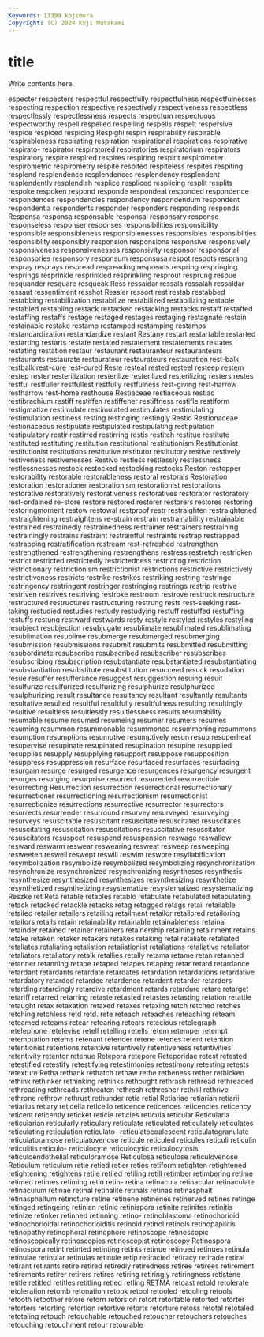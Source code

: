 ```yaml
---
Keywords: 13399 kojimura
Copyright: (C) 2024 Koji Murakami
---
```


# title

Write contents here.



especter respecters respectful respectfully respectfulness respectfulnesses respecting respection respective respectively
respectiveness respectless respectlessly respectlessness respects respectum respectuous respectworthy respell respelled
respelling respells respelt respersive respice respiced respicing Respighi respin respirability
respirable respirableness respirating respiration respirational respirations respirative respirato- respirator respiratored
respiratories respiratorium respirators respiratory respire respired respires respiring respirit respirometer
respirometric respirometry respite respited respiteless respites respiting resplend resplendence resplendences
resplendency resplendent resplendently resplendish resplice respliced resplicing resplit resplits respoke
respoken respond responde respondeat responded respondence respondences respondencies respondency respondendum
respondent respondentia respondents responder responders responding responds Responsa responsa responsable
responsal responsary response responseless responser responses responsibilities responsibility responsible responsibleness
responsiblenesses responsibles responsiblities responsiblity responsibly responsion responsions responsive responsively responsiveness
responsivenesses responsivity responsor responsorial responsories responsory responsum responsusa respot respots
resprang respray resprays respread respreading respreads respring respringing resprings resprinkle
resprinkled resprinkling resprout resprung respue resquander resquare resqueak Ress ressaidar
ressala ressalah ressaldar ressaut ressentiment resshot Ressler ressort rest restab
restabbed restabbing restabilization restabilize restabilized restabilizing restable restabled restabling restack
restacked restacking restacks restaff restaffed restaffing restaffs restage restaged restages
restaging restagnate restain restainable restake restamp restamped restamping restamps restandardization
restandardize restant Restany restart restartable restarted restarting restarts restate restated
restatement restatements restates restating restation restaur restaurant restauranteur restauranteurs restaurants
restaurate restaurateur restaurateurs restauration rest-balk restbalk rest-cure rest-cured Reste resteal
rested resteel resteep restem restep rester resterilization resterilize resterilized resterilizing
resters restes restful restfuller restfullest restfully restfulness rest-giving rest-harrow restharrow
rest-home resthouse Restiaceae restiaceous restiad restibrachium restiff restiffen restiffener restiffness
restifle restiform restigmatize restimulate restimulated restimulates restimulating restimulation restiness resting
restinging restingly Restio Restionaceae restionaceous restipulate restipulated restipulating restipulation restipulatory
restir restirred restirring restis restitch restitue restitute restituted restituting restitution
restitutional restitutionism Restitutionist restitutionist restitutions restitutive restitutor restitutory restive restively
restiveness restivenesses Restivo restless restlessly restlessness restlessnesses restock restocked restocking
restocks Reston restopper restorability restorable restorableness restoral restorals Restoration restoration
restorationer restorationism restorationist restorations restorative restoratively restorativeness restoratives restorator restoratory
rest-ordained re-store restore restored restorer restorers restores restoring restoringmoment restow
restowal restproof restr restraighten restraightened restraightening restraightens re-strain restrain restrainability
restrainable restrained restrainedly restrainedness restrainer restrainers restraining restrainingly restrains restraint
restraintful restraints restrap restrapped restrapping restratification restream rest-refreshed restrengthen restrengthened
restrengthening restrengthens restress restretch restricken restrict restricted restrictedly restrictedness restricting
restriction restrictionary restrictionism restrictionist restrictions restrictive restrictively restrictiveness restricts restrike
restrikes restriking restring restringe restringency restringent restringer restringing restrings restrip
restrive restriven restrives restriving restroke restroom restrove restruck restructure restructured
restructures restructuring restrung rests rest-seeking rest-taking restudied restudies restudy restudying
restuff restuffed restuffing restuffs restung restward restwards resty restyle restyled
restyles restyling resubject resubjection resubjugate resublimate resublimated resublimating resublimation resublime
resubmerge resubmerged resubmerging resubmission resubmissions resubmit resubmits resubmitted resubmitting resubordinate
resubscribe resubscribed resubscriber resubscribes resubscribing resubscription resubstantiate resubstantiated resubstantiating resubstantiation
resubstitute resubstitution resucceed resuck resudation resue resuffer resufferance resuggest resuggestion
resuing resuit resulfurize resulfurized resulfurizing resulphurize resulphurized resulphurizing result resultance
resultancy resultant resultantly resultants resultative resulted resultful resultfully resultfulness resulting
resultingly resultive resultless resultlessly resultlessness results resumability resumable resume resumed
resumeing resumer resumers resumes resuming resummon resummonable resummoned resummoning resummons
resumption resumptions resumptive resumptively resun resup resuperheat resupervise resupinate resupinated
resupination resupine resupplied resupplies resupply resupplying resupport resuppose resupposition resuppress
resuppression resurface resurfaced resurfaces resurfacing resurgam resurge resurged resurgence resurgences
resurgency resurgent resurges resurging resurprise resurrect resurrected resurrectible resurrecting Resurrection
resurrection resurrectional resurrectionary resurrectioner resurrectioning resurrectionism resurrectionist resurrectionize resurrections resurrective
resurrector resurrectors resurrects resurrender resurround resurvey resurveyed resurveying resurveys resuscitable
resuscitant resuscitate resuscitated resuscitates resuscitating resuscitation resuscitations resuscitative resuscitator resuscitators
resuspect resuspend resuspension reswage reswallow resward reswarm reswear reswearing resweat
resweep resweeping resweeten reswell reswept reswill reswim reswore resyllabification resymbolization
resymbolize resymbolized resymbolizing resynchronization resynchronize resynchronized resynchronizing resyntheses resynthesis resynthesize
resynthesized resynthesizes resynthesizing resynthetize resynthetized resynthetizing resystematize resystematized resystematizing Reszke
ret Reta retable retables retablo retabulate retabulated retabulating retack retacked
retackle retacks retag retagged retags retail retailable retailed retailer retailers
retailing retailment retailor retailored retailoring retailors retails retain retainability retainable
retainableness retainal retainder retained retainer retainers retainership retaining retainment retains
retake retaken retaker retakers retakes retaking retal retaliate retaliated retaliates
retaliating retaliation retaliationist retaliations retaliative retaliator retaliators retaliatory retalk retallies
retally retama retame retan retanned retanner retanning retape retaped retapes
retaping retar retard retardance retardant retardants retardate retardates retardation retardations
retardative retardatory retarded retardee retardence retardent retarder retarders retarding retardingly
retardive retardment retards retardure retare retarget retariff retarred retarring retaste
retasted retastes retasting retation retattle retaught retax retaxation retaxed retaxes
retaxing retch retched retches retching retchless retd retd. rete reteach
reteaches reteaching reteam reteamed reteams retear retearing retears retecious retelegraph
retelephone retelevise retell retelling retells retem retemper retempt retemptation retems
retenant retender retene retenes retent retention retentionist retentions retentive retentively
retentiveness retentivities retentivity retentor retenue Retepora retepore Reteporidae retest retested
retestified retestify retestifying retestimonies retestimony retesting retests retexture Retha rethank
rethatch rethaw rethe retheness rether rethicken rethink rethinker rethinking rethinks
rethought rethrash rethread rethreaded rethreading rethreads rethreaten rethresh rethresher rethrill
rethrive rethrone rethrow rethrust rethunder retia retial Retiariae retiarian retiarii
retiarius retiary reticella reticello reticence reticences reticencies reticency reticent reticently
reticket reticle reticles reticula reticular Reticularia reticularian reticularly reticulary reticulate
reticulated reticulately reticulates reticulating reticulation reticulato- reticulatocoalescent reticulatogranulate reticulatoramose reticulatovenose
reticule reticuled reticules reticuli reticulin reticulitis reticulo- reticulocyte reticulocytic reticulocytosis
reticuloendothelial reticuloramose Reticulosa reticulose reticulovenose Reticulum reticulum retie retied retier
reties retiform retighten retightened retightening retightens retile retiled retiling retill
retimber retimbering retime retimed retimes retiming retin retin- retina retinacula
retinacular retinaculate retinaculum retinae retinal retinalite retinals retinas retinasphalt retinasphaltum
retincture retine retinene retinenes retinerved retines retinge retinged retingeing retinian
retinic retinispora retinite retinites retinitis retinize retinker retinned retinning retino-
retinoblastoma retinochorioid retinochorioidal retinochorioiditis retinoid retinol retinols retinopapilitis retinopathy retinophoral
retinophore retinoscope retinoscopic retinoscopically retinoscopies retinoscopist retinoscopy Retinospora retinospora retint
retinted retinting retints retinue retinued retinues retinula retinulae retinular retinulas
retinule retip retiracied retiracy retirade retiral retirant retirants retire retired
retiredly retiredness retiree retirees retirement retirements retirer retirers retires retiring
retiringly retiringness retistene retitle retitled retitles retitling retled retling RETMA
retoast retold retolerate retoleration retomb retonation retook retool retooled retooling
retools retooth retoother retore retorn retorsion retort retortable retorted retorter
retorters retorting retortion retortive retorts retorture retoss retotal retotaled retotaling
retouch retouchable retouched retoucher retouchers retouches retouching retouchment retour retourable

